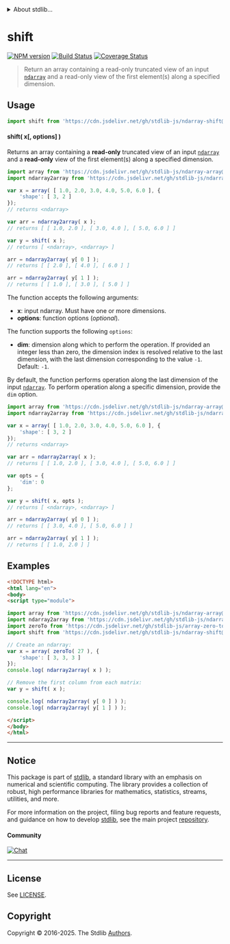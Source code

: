 <!--

@license Apache-2.0

Copyright (c) 2025 The Stdlib Authors.

Licensed under the Apache License, Version 2.0 (the "License");
you may not use this file except in compliance with the License.
You may obtain a copy of the License at

   http://www.apache.org/licenses/LICENSE-2.0

Unless required by applicable law or agreed to in writing, software
distributed under the License is distributed on an "AS IS" BASIS,
WITHOUT WARRANTIES OR CONDITIONS OF ANY KIND, either express or implied.
See the License for the specific language governing permissions and
limitations under the License.

-->


<details>
  <summary>
    About stdlib...
  </summary>
  <p>We believe in a future in which the web is a preferred environment for numerical computation. To help realize this future, we've built stdlib. stdlib is a standard library, with an emphasis on numerical and scientific computation, written in JavaScript (and C) for execution in browsers and in Node.js.</p>
  <p>The library is fully decomposable, being architected in such a way that you can swap out and mix and match APIs and functionality to cater to your exact preferences and use cases.</p>
  <p>When you use stdlib, you can be absolutely certain that you are using the most thorough, rigorous, well-written, studied, documented, tested, measured, and high-quality code out there.</p>
  <p>To join us in bringing numerical computing to the web, get started by checking us out on <a href="https://github.com/stdlib-js/stdlib">GitHub</a>, and please consider <a href="https://opencollective.com/stdlib">financially supporting stdlib</a>. We greatly appreciate your continued support!</p>
</details>

# shift

[![NPM version][npm-image]][npm-url] [![Build Status][test-image]][test-url] [![Coverage Status][coverage-image]][coverage-url] <!-- [![dependencies][dependencies-image]][dependencies-url] -->

> Return an array containing a read-only truncated view of an input [`ndarray`][@stdlib/ndarray/ctor] and a read-only view of the first element(s) along a specified dimension.

<!-- Section to include introductory text. Make sure to keep an empty line after the intro `section` element and another before the `/section` close. -->

<section class="intro">

</section>

<!-- /.intro -->

<!-- Package usage documentation. -->



<section class="usage">

## Usage

```javascript
import shift from 'https://cdn.jsdelivr.net/gh/stdlib-js/ndarray-shift@esm/index.mjs';
```

#### shift( x\[, options] )

Returns an array containing a **read-only** truncated view of an input [`ndarray`][@stdlib/ndarray/ctor] and a **read-only** view of the first element(s) along a specified dimension.

```javascript
import array from 'https://cdn.jsdelivr.net/gh/stdlib-js/ndarray-array@esm/index.mjs';
import ndarray2array from 'https://cdn.jsdelivr.net/gh/stdlib-js/ndarray-to-array@esm/index.mjs';

var x = array( [ 1.0, 2.0, 3.0, 4.0, 5.0, 6.0 ], {
    'shape': [ 3, 2 ]
});
// returns <ndarray>

var arr = ndarray2array( x );
// returns [ [ 1.0, 2.0 ], [ 3.0, 4.0 ], [ 5.0, 6.0 ] ]

var y = shift( x );
// returns [ <ndarray>, <ndarray> ]

arr = ndarray2array( y[ 0 ] );
// returns [ [ 2.0 ], [ 4.0 ], [ 6.0 ] ]

arr = ndarray2array( y[ 1 ] );
// returns [ [ 1.0 ], [ 3.0 ], [ 5.0 ] ]
```

The function accepts the following arguments:

-   **x**: input ndarray. Must have one or more dimensions.
-   **options**: function options (_optional_).

The function supports the following `options`:

-   **dim**: dimension along which to perform the operation. If provided an integer less than zero, the dimension index is resolved relative to the last dimension, with the last dimension corresponding to the value `-1`. Default: `-1`.

By default, the function performs operation along the last dimension of the input [`ndarray`][@stdlib/ndarray/ctor]. To perform operation along a specific dimension, provide the `dim` option.

```javascript
import array from 'https://cdn.jsdelivr.net/gh/stdlib-js/ndarray-array@esm/index.mjs';
import ndarray2array from 'https://cdn.jsdelivr.net/gh/stdlib-js/ndarray-to-array@esm/index.mjs';

var x = array( [ 1.0, 2.0, 3.0, 4.0, 5.0, 6.0 ], {
    'shape': [ 3, 2 ]
});
// returns <ndarray>

var arr = ndarray2array( x );
// returns [ [ 1.0, 2.0 ], [ 3.0, 4.0 ], [ 5.0, 6.0 ] ]

var opts = {
    'dim': 0
};

var y = shift( x, opts );
// returns [ <ndarray>, <ndarray> ]

arr = ndarray2array( y[ 0 ] );
// returns [ [ 3.0, 4.0 ], [ 5.0, 6.0 ] ]

arr = ndarray2array( y[ 1 ] );
// returns [ [ 1.0, 2.0 ] ]
```

</section>

<!-- /.usage -->

<!-- Package usage notes. Make sure to keep an empty line after the `section` element and another before the `/section` close. -->

<section class="notes">

</section>

<!-- /.notes -->

<!-- Package usage examples. -->

<section class="examples">

## Examples

<!-- eslint no-undef: "error" -->

```html
<!DOCTYPE html>
<html lang="en">
<body>
<script type="module">

import array from 'https://cdn.jsdelivr.net/gh/stdlib-js/ndarray-array@esm/index.mjs';
import ndarray2array from 'https://cdn.jsdelivr.net/gh/stdlib-js/ndarray-to-array@esm/index.mjs';
import zeroTo from 'https://cdn.jsdelivr.net/gh/stdlib-js/array-zero-to@esm/index.mjs';
import shift from 'https://cdn.jsdelivr.net/gh/stdlib-js/ndarray-shift@esm/index.mjs';

// Create an ndarray:
var x = array( zeroTo( 27 ), {
    'shape': [ 3, 3, 3 ]
});
console.log( ndarray2array( x ) );

// Remove the first column from each matrix:
var y = shift( x );

console.log( ndarray2array( y[ 0 ] ) );
console.log( ndarray2array( y[ 1 ] ) );

</script>
</body>
</html>
```

</section>

<!-- /.examples -->

<!-- Section to include cited references. If references are included, add a horizontal rule *before* the section. Make sure to keep an empty line after the `section` element and another before the `/section` close. -->

<section class="references">

</section>

<!-- /.references -->

<!-- Section for related `stdlib` packages. Do not manually edit this section, as it is automatically populated. -->

<section class="related">

</section>

<!-- /.related -->

<!-- Section for all links. Make sure to keep an empty line after the `section` element and another before the `/section` close. -->


<section class="main-repo" >

* * *

## Notice

This package is part of [stdlib][stdlib], a standard library with an emphasis on numerical and scientific computing. The library provides a collection of robust, high performance libraries for mathematics, statistics, streams, utilities, and more.

For more information on the project, filing bug reports and feature requests, and guidance on how to develop [stdlib][stdlib], see the main project [repository][stdlib].

#### Community

[![Chat][chat-image]][chat-url]

---

## License

See [LICENSE][stdlib-license].


## Copyright

Copyright &copy; 2016-2025. The Stdlib [Authors][stdlib-authors].

</section>

<!-- /.stdlib -->

<!-- Section for all links. Make sure to keep an empty line after the `section` element and another before the `/section` close. -->

<section class="links">

[npm-image]: http://img.shields.io/npm/v/@stdlib/ndarray-shift.svg
[npm-url]: https://npmjs.org/package/@stdlib/ndarray-shift

[test-image]: https://github.com/stdlib-js/ndarray-shift/actions/workflows/test.yml/badge.svg?branch=main
[test-url]: https://github.com/stdlib-js/ndarray-shift/actions/workflows/test.yml?query=branch:main

[coverage-image]: https://img.shields.io/codecov/c/github/stdlib-js/ndarray-shift/main.svg
[coverage-url]: https://codecov.io/github/stdlib-js/ndarray-shift?branch=main

<!--

[dependencies-image]: https://img.shields.io/david/stdlib-js/ndarray-shift.svg
[dependencies-url]: https://david-dm.org/stdlib-js/ndarray-shift/main

-->

[chat-image]: https://img.shields.io/gitter/room/stdlib-js/stdlib.svg
[chat-url]: https://app.gitter.im/#/room/#stdlib-js_stdlib:gitter.im

[stdlib]: https://github.com/stdlib-js/stdlib

[stdlib-authors]: https://github.com/stdlib-js/stdlib/graphs/contributors

[umd]: https://github.com/umdjs/umd
[es-module]: https://developer.mozilla.org/en-US/docs/Web/JavaScript/Guide/Modules

[deno-url]: https://github.com/stdlib-js/ndarray-shift/tree/deno
[deno-readme]: https://github.com/stdlib-js/ndarray-shift/blob/deno/README.md
[umd-url]: https://github.com/stdlib-js/ndarray-shift/tree/umd
[umd-readme]: https://github.com/stdlib-js/ndarray-shift/blob/umd/README.md
[esm-url]: https://github.com/stdlib-js/ndarray-shift/tree/esm
[esm-readme]: https://github.com/stdlib-js/ndarray-shift/blob/esm/README.md
[branches-url]: https://github.com/stdlib-js/ndarray-shift/blob/main/branches.md

[stdlib-license]: https://raw.githubusercontent.com/stdlib-js/ndarray-shift/main/LICENSE

[@stdlib/ndarray/ctor]: https://github.com/stdlib-js/ndarray-ctor/tree/esm

</section>

<!-- /.links -->

